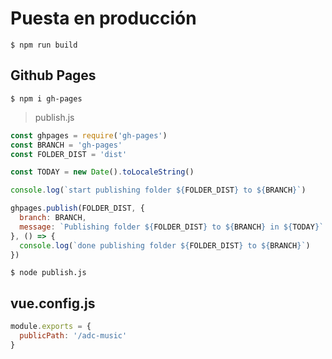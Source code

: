 # Puesta en producción

    $ npm run build

## Github Pages

    $ npm i gh-pages

> publish.js
```js
const ghpages = require('gh-pages')
const BRANCH = 'gh-pages'
const FOLDER_DIST = 'dist'

const TODAY = new Date().toLocaleString()

console.log(`start publishing folder ${FOLDER_DIST} to ${BRANCH}`)

ghpages.publish(FOLDER_DIST, {
  branch: BRANCH,
  message: `Publishing folder ${FOLDER_DIST} to ${BRANCH} in ${TODAY}`
}, () => {
  console.log(`done publishing folder ${FOLDER_DIST} to ${BRANCH}`)
})

```

    $ node publish.js


## vue.config.js

```js
module.exports = {
  publicPath: '/adc-music'
}
```